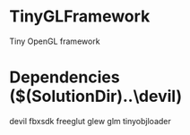 # TinyGLFramework
Tiny OpenGL framework

# Dependencies ($(SolutionDir)\..\devil)
devil
fbxsdk
freeglut
glew
glm
tinyobjloader
